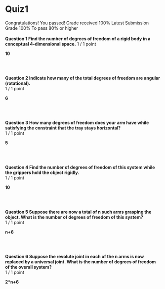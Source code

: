 # Quiz1
Congratulations! You passed!
Grade received 100%
Latest Submission Grade 100%
To pass 80% or higher
<br/>
<br/>
**Question 1 Find the number of degrees of freedom of a rigid body in a conceptual 4-dimensional space.**
1 / 1 point    

**10**

<br/>
<br/>

**Question 2 Indicate how many of the total degrees of freedom are angular (rotational).**    
1 / 1 point

**6**
 
<br/>
<br/>

**Question 3 How many degrees of freedom does your arm have while satisfying the constraint that the tray stays horizontal?**    
1 / 1 point

**5**
 
<br/>
<br/>

**Question 4 Find the number of degrees of freedom of this system while the grippers hold the object rigidly.**    
1 / 1 point

**10**
 
<br/>
<br/>

**Question 5 Suppose there are now a total of n such arms grasping the object. What is the number of degrees of freedom of this system?**    
1 / 1 point

**n+6**
 
<br/>
<br/>

**Question 6 Suppose the revolute joint in each of the n arms is now replaced by a universal joint. What is the number of degrees of freedom of the overall system?**    
1 / 1 point

**2*n+6**
 
<br/>
<br/>

